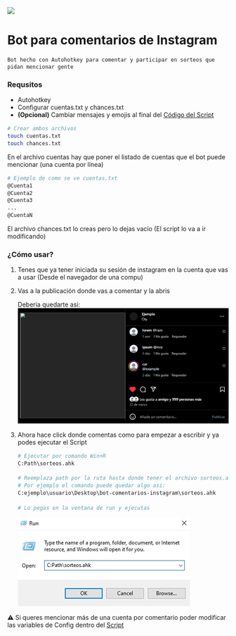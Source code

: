 [<img src="https://i.imgur.com/tjPOPhB.png" width="250"/>](https://i.imgur.com/tjPOPhB.png)
# Bot para comentarios de Instagram
    Bot hecho con Autohotkey para comentar y participar en sorteos que pidan mencionar gente

### Requsitos
- Autohotkey
- Configurar cuentas.txt y chances.txt
- **(Opcional)** Cambiar mensajes y emojis al final del [Código del Script](./sorteos.ahk) 

```bash
# Crear ambos archivos
touch cuentas.txt
touch chances.txt
```

En el archivo cuentas hay que poner el listado de cuentas que el bot puede mencionar (una cuenta por línea)
```bash
# Ejemplo de como se ve cuentas.txt
@Cuenta1
@Cuenta2
@Cuenta3
...
@CuentaN
```
El archivo chances.txt lo creas pero lo dejas vacío (El script lo va a ir modificando)

### ¿Cómo usar?
1) Tenes que ya tener iniciada su sesión de instagram en la cuenta que vas a usar (Desde el navegador de una compu)
2) Vas a la publicación donde vas a comentar y la abris

    Deberia quedarte asi:
    ![Publicación de ejemplo](./assets/example.jpg)
3) Ahora hace click donde comentas como para empezar a escribir y ya podes ejecutar el Script
    ```bash
    # Ejecutar por comando Win+R 
    C:Path\sorteos.ahk

    # Reemplaza path por la ruta hasta donde tener el archivo sorteos.ahk
    # Por ejemplo el comando puede quedar algo asi:
    C:ejemplo\usuario\Desktop\bot-comentarios-instagram\sorteos.ahk

    # Lo pegas en la ventana de run y ejecutas
    ```
    ![Windows Run](./assets/run.jpg)

⚠ Si queres mencionar más de una cuenta por comentario poder modificar las variables de Config dentro del [Script](./sorteos.ahk) 

